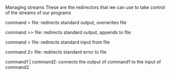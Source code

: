 Managing streams
These are the redirectors that we can use to take control of the streams of our programs

command > file: redirects standard output, overwrites file

command >> file: redirects standard output, appends to file

command < file: redirects standard input from file

command 2> file: redirects standard error to file

command1 | command2: connects the output of command1 to the input of command2
